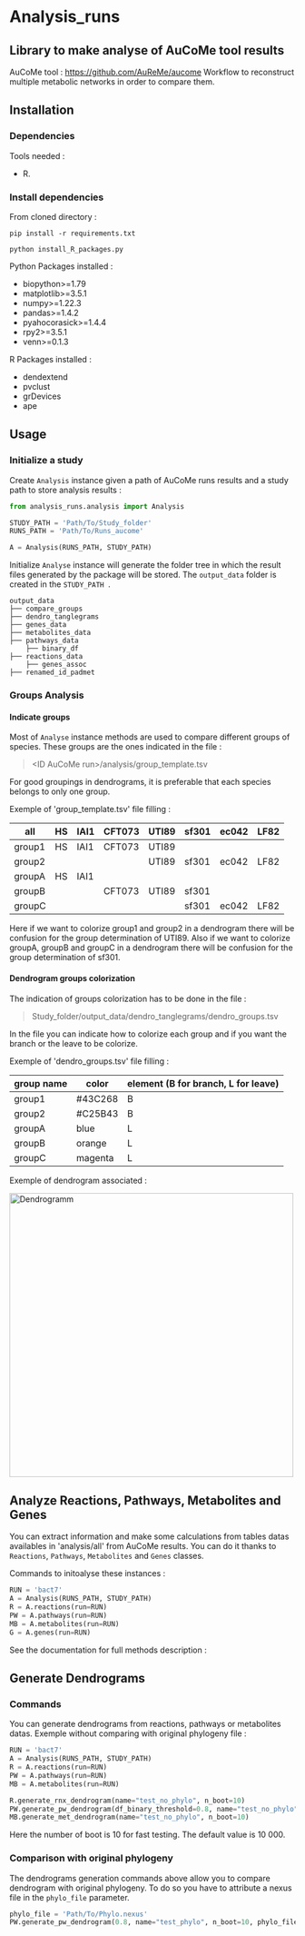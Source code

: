 # Analysis_runs

## Library to make analyse of AuCoMe tool results 

AuCoMe tool : https://github.com/AuReMe/aucome 
Workflow to reconstruct multiple metabolic networks in order to compare them.

## Installation

### Dependencies

Tools needed :
- R.

### Install dependencies

From cloned directory :

```pip install -r requirements.txt```

```python install_R_packages.py```

Python Packages installed :
- biopython>=1.79
- matplotlib>=3.5.1
- numpy>=1.22.3
- pandas>=1.4.2
- pyahocorasick>=1.4.4
- rpy2>=3.5.1
- venn>=0.1.3

R Packages installed :
- dendextend
- pvclust
- grDevices
- ape

## Usage

### Initialize a study

Create ```Analysis``` instance given a path of AuCoMe runs results and a study path to store analysis results :
``` py
from analysis_runs.analysis import Analysis

STUDY_PATH = 'Path/To/Study_folder'
RUNS_PATH = 'Path/To/Runs_aucome'

A = Analysis(RUNS_PATH, STUDY_PATH)
```

Initialize ```Analyse``` instance will generate the folder tree in which the result files generated by the package will be stored. The ```output_data``` folder is created in the ```STUDY_PATH ```.
```
output_data
├── compare_groups
├── dendro_tanglegrams
├── genes_data
├── metabolites_data
├── pathways_data
    ├── binary_df
├── reactions_data
    ├── genes_assoc
├── renamed_id_padmet
```

### Groups Analysis

#### Indicate groups

Most of ```Analyse``` instance methods are used to compare different groups of species. These groups are the ones indicated in the file :
> \<ID AuCoMe run\>/analysis/group_template.tsv

For good groupings in dendrograms, it is preferable that each species belongs to only one group.

Exemple of 'group_template.tsv' file filling :

all	    | HS  | IAI1 | CFT073 | UTI89 | sf301 | ec042 | LF82 
---     | --- | ---  | ---    |---    |---    |---    |--- 
group1	| HS  | IAI1 | CFT073 | UTI89 |       |       |			
group2	|     |      |        | UTI89 | sf301 | ec042 | LF82
groupA	| HS  | IAI1 |        |       |       |       |					
groupB	|     |      | CFT073 | UTI89 | sf301 |       |	
groupC	|     |      |        |       | sf301 | ec042 | LF82

Here if we want to colorize group1 and group2 in a dendrogram there will be confusion for the group determination of UTI89.
Also if we want to colorize groupA, groupB and groupC in a dendrogram there will be confusion for the group determination of sf301.

#### Dendrogram groups colorization

The indication of groups colorization has to be done in the file :
> Study_folder/output_data/dendro_tanglegrams/dendro_groups.tsv

In the file you can indicate how to colorize each group and if you want the branch or the leave to be colorize.

Exemple of 'dendro_groups.tsv' file filling :

group name | color   | element (B for branch, L for leave)
---        | ---     | --- 
group1	   | #43C268 | B
group2	   | #C25B43 | B
groupA     | blue    | L
groupB     | orange  | L
groupC     | magenta | L

Exemple of dendrogram associated :

<img src="https://github.com/PaulineGHG/analysis_runs/blob/master/tests/Study_folder/output_data/dendro_tanglegrams/bact7/rnx_test_no_phylo/rnx_test_no_phylo_dendextend_dend.png" alt="Dendrogramm" width="500"/>

## Analyze Reactions, Pathways, Metabolites and Genes

You can extract information and make some calculations from tables datas availables in 'analysis/all' from AuCoMe results.
You can do it thanks to ```Reactions```, ```Pathways```, ```Metabolites``` and ```Genes``` classes.

Commands to initoalyse these instances :

``` py
RUN = 'bact7'
A = Analysis(RUNS_PATH, STUDY_PATH)
R = A.reactions(run=RUN)
PW = A.pathways(run=RUN)
MB = A.metabolites(run=RUN)
G = A.genes(run=RUN)
```
See the documentation for full methods description : 

## Generate Dendrograms

### Commands

You can generate dendrograms from reactions, pathways or metabolites datas.
Exemple without comparing with original phylogeny file :

``` py
RUN = 'bact7'
A = Analysis(RUNS_PATH, STUDY_PATH)
R = A.reactions(run=RUN)
PW = A.pathways(run=RUN)
MB = A.metabolites(run=RUN)

R.generate_rnx_dendrogram(name="test_no_phylo", n_boot=10)
PW.generate_pw_dendrogram(df_binary_threshold=0.8, name="test_no_phylo", n_boot=10)
MB.generate_met_dendrogram(name="test_no_phylo", n_boot=10)
```
Here the number of boot is 10 for fast testing. The default value is 10 000.

### Comparison with original phylogeny

The dendrograms generation commands above allow you to compare dendrogram with original phylogeny. To do so you have to attribute a nexus file in the ```phylo_file``` parameter.

``` py
phylo_file = 'Path/To/Phylo.nexus'
PW.generate_pw_dendrogram(0.8, name="test_phylo", n_boot=10, phylo_file=phylo_file)
```




